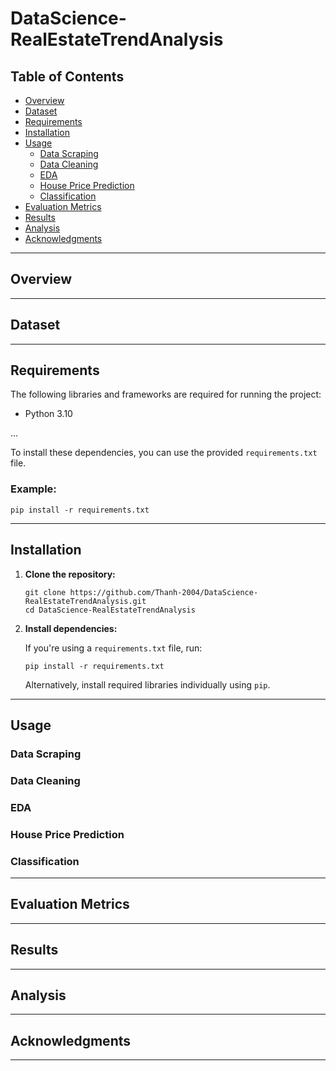 # DataScience-RealEstateTrendAnalysis


## Table of Contents

- [Overview](#overview)
- [Dataset](#dataset)
- [Requirements](#requirements)
- [Installation](#installation)
- [Usage](#usage)
  - [Data Scraping](#data-scraping)
  - [Data Cleaning](#data-cleaning)
  - [EDA](#eda)
  - [House Price Prediction](#house-price-prediction)
  - [Classification](#classification)
- [Evaluation Metrics](#evaluation-metrics)
- [Results](#results)
- [Analysis](#analysis)
- [Acknowledgments](#acknowledgments)

---

## Overview


---

## Dataset


---

## Requirements

The following libraries and frameworks are required for running the project:

- Python 3.10

...

To install these dependencies, you can use the provided `requirements.txt` file.

### Example:

```
pip install -r requirements.txt
```

---

## Installation

1. **Clone the repository:**

   ```
   git clone https://github.com/Thanh-2004/DataScience-RealEstateTrendAnalysis.git
   cd DataScience-RealEstateTrendAnalysis
   ```

2. **Install dependencies:**

   If you're using a `requirements.txt` file, run:

   ```
   pip install -r requirements.txt
   ```

   Alternatively, install required libraries individually using `pip`.
   

---

## Usage

### Data Scraping

### Data Cleaning

### EDA

### House Price Prediction

### Classification


---

## Evaluation Metrics

---

## Results

---

## Analysis

---

## Acknowledgments

---
